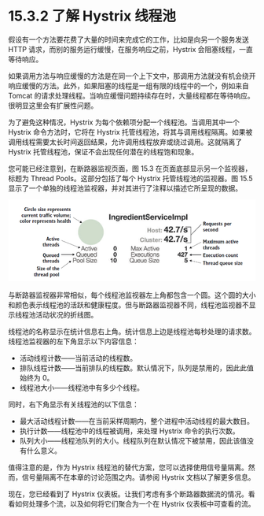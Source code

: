 # 15.3.2 了解 Hystrix 线程池

假设有一个方法要花费了大量的时间来完成它的工作，比如是向另一个服务发送 HTTP 请求，而别的服务运行缓慢，在服务响应之前，Hystrix 会阻塞线程，一直等待响应。

如果调用方法与响应缓慢的方法是在同一个上下文中，那调用方法就没有机会绕开响应缓慢的方法。此外，如果阻塞的线程是一组有限的线程中的一个，例如来自 Tomcat 的请求处理线程。当响应缓慢问题持续存在时，大量线程都在等待响应。很明显这里会有扩展性问题。

为了避免这种情况，Hystrix 为每个依赖项分配一个线程池。当调用其中一个 Hystrix 命令方法时，它将在 Hystrix 托管线程池，将其与调用线程隔离。如果被调用线程需要太长时间返回结果，允许调用线程放弃或绕过调用。这就隔离了 Hystrix 托管线程池，保证不会出现任何潜在的线程饱和现象。

您可能已经注意到，在断路器监视页面，图 15.3 在页面底部显示另一个监视器，标题为 Thread Pools。这部分包括了每个 Hystrix 托管线程池的监视器。图 15.5 显示了一个单独的线程池监视器，并对其进行了注释以描述它所呈现的数据。

![&#x56FE; 15.5 &#x7EBF;&#x7A0B;&#x6C60;&#x76D1;&#x89C6;&#x5668;&#x663E;&#x793A;&#x4E86;&#x6BCF;&#x4E2A; Hystrix &#x6258;&#x7BA1;&#x7EBF;&#x7A0B;&#x6C60;&#x7684;&#x91CD;&#x8981;&#x7EDF;&#x8BA1;&#x4FE1;&#x606F;&#x3002;](../../.gitbook/assets/15.5.png)

与断路器监视器非常相似，每个线程池监视器左上角都包含一个圆。这个圆的大小和颜色表示线程池的活跃和健康程度。但与断路器监视器不同，线程池监视器不显示线程池活动状况的折线图。

线程池的名称显示在统计信息右上角。统计信息上边是线程池每秒处理的请求数。线程池监视器的左下角显示以下内容信息：

* 活动线程计数——当前活动的线程数。
* 排队线程计数——当前排队的线程数。默认情况下，队列是禁用的，因此此值始终为 0。
* 线程池大小——线程池中有多少个线程。

同时，右下角显示有关线程池的以下信息：

* 最大活动线程计数——在当前采样周期内，整个进程中活动线程的最大数目。
* 执行计数——线程池中的线程被调用，来处理 Hystrix 命令的执行次数。
* 队列大小——线程池队列的大小。线程队列在默认情况下被禁用，因此该值没有什么意义。

值得注意的是，作为 Hystrix 线程池的替代方案，您可以选择使用信号量隔离。然而，信号量隔离不在本章的讨论范围之内。请参阅 Hystrix 文档以了解更多信息。

现在，您已经看到了 Hystrix 仪表板。让我们考虑有多个断路器数据流的情况。看看如何处理多个流，以及如何将它们聚合为一个在 Hystrix 仪表板中可查看的流。



